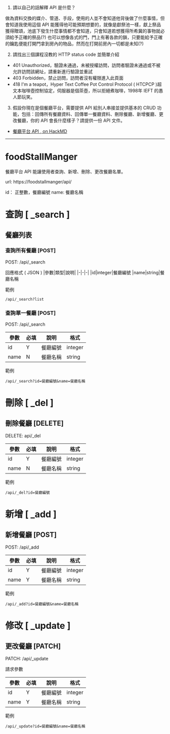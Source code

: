 1. 請以自己的話解釋 API 是什麼？

做為資料交換的媒介、管道、手段，使用的人並不會知道他背後做了什麼事情，但會知道我使用這個 API 能獲得他可能預期想要的，就像是獻祭池一樣，獻上祭品獲得贈頌，池底下發生什麼事情都不會知道，只會知道若想獲得所希冀的事物就必須給予正確的祭品(?) 
也可以想像各式的門，門上有著各款的鎖，只要能給予正確的鑰匙便能打開門拿到房內的物品，然而在打開前房內一切都是未知(?)

2. 請找出三個課程沒教的 HTTP status code 並簡單介紹
* 401 Unauthorized，驗證未通過，未被授權訪問，訪問者驗證未通過或不被允許訪問該網址，請重新進行驗證並重試
* 403 Forbidden，禁止訪問，訪問者沒有權限進入此頁面
* 418 I'm a teapot，Hyper Text Coffee Pot Control Protocol ( HTCPCP )超文本咖啡壺控制協定，伺服器是個茶壺，所以拒絕煮咖啡，1998年 IEFT 的愚人節玩笑。

3. 假設你現在是個餐廳平台，需要提供 API 給別人串接並提供基本的 CRUD 功能，包括：回傳所有餐廳資料、回傳單一餐廳資料、刪除餐廳、新增餐廳、更改餐廳，你的 API 會長什麼樣子？請提供一份 API 文件。

* [餐廳平台 API , on HackMD](https://hackmd.io/s/rkV6r4N2V)

---

# foodStallManger

餐廳平台 API 能讓使用者查詢、新增、刪除、更改餐廳名單。


url: https://foodstallmanger/api/

id： 正整數，餐廳編號
name: 餐廳名稱

# 查詢 [ _search ]
## 餐廳列表
### 查詢所有餐廳 [POST]

POST: /api/_search

回應格式 ( JSON )
|參數|類型|說明|
|-|-|-|
|id|integer|餐廳編號
|name|string|餐廳名稱

範例
```
/api/_search?list
```

### 查詢單一餐廳 [POST]

POST: /api/_search

|參數|必填|說明|格式|
|--|--|--|--|
|id|Y|餐廳編號|integer|
|name|N|餐廳名稱|string

範例
```
/api/_search?id=餐廳編號&name=餐廳名稱
```

# 刪除 [ _del ]
## 刪除餐廳 [DELETE]

DELETE: api/_del

|參數|必填|說明|格式|
|--|--|--|--|
|id|Y|餐廳編號|integer|
|name|N|餐廳名稱|string

範例
```
/api/_del?id=餐廳編號
```

# 新增 [ _add ]
## 新增餐廳 [POST]

POST: /api/_add

|參數|必填|說明|格式|
|--|--|--|--|
|id|Y|餐廳編號|integer|
|name|Y|餐廳名稱|string

範例
```
/api/_add?id=餐廳編號&name=餐廳名稱
```

# 修改 [ _update ]
## 更改餐廳 [PATCH]

PATCH: /api/_update

請求參數

|參數|必填|說明|格式|
|--|--|--|--|
|id|Y|餐廳編號|integer|
|name|Y|餐廳名稱|string|

範例
```
/api/_update?id=餐廳編號&name=餐廳名稱
```
